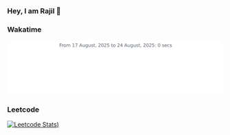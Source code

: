 ### Hey, I am Rajil 👋

### Wakatime
[![wakatime-stats](https://github.com/rajilsaj/rajilsaj/blob/main/images/stat.svg)](https://wakatime.com/@rajilsaj)

### Leetcode
[![Leetcode Stats](https://leetcard.jacoblin.cool/sajila?width=800&height=500))](https://leetcode.com/sajila/)


